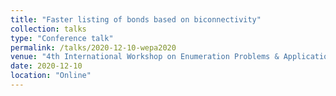 ```yaml
---
title: "Faster listing of bonds based on biconnectivity"
collection: talks
type: "Conference talk"
permalink: /talks/2020-12-10-wepa2020
venue: "4th International Workshop on Enumeration Problems & Applications, WEPA 2020, December 06–10, 2020"
date: 2020-12-10
location: "Online"
---
```

